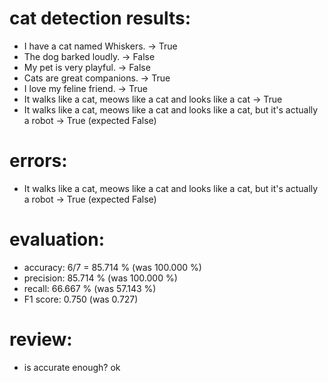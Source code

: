 # cat detection results:

 * I have a cat named Whiskers. -> True
 * The dog barked loudly. -> False
 * My pet is very playful. -> False
 * Cats are great companions. -> True
 * I love my feline friend. -> True
 * It walks like a cat, meows like a cat and looks like a cat -> True
 * It walks like a cat, meows like a cat and looks like a cat, but it's actually a robot -> True (expected False)

# errors:

 * It walks like a cat, meows like a cat and looks like a cat, but it's actually a robot -> True (expected False)

# evaluation:

 * accuracy: 6/7 = 85.714 % (was 100.000 %)
 * precision: 85.714 % (was 100.000 %)
 * recall: 66.667 % (was 57.143 %)
 * F1 score: 0.750 (was 0.727)

# review:

 * is accurate enough? ok
